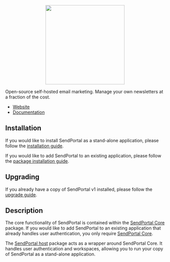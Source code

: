 <p align="center"><img src="https://sendportal.io/img/sendportal.png" width="250"></p>


Open-source self-hosted email marketing. Manage your own newsletters at a fraction of the cost.

- [Website](https://sendportal.io)
- [Documentation](https://sendportal.io/docs)

## Installation

If you would like to install SendPortal as a stand-alone application, please follow the [installation guide](https://sendportal.io/docs/v2/getting-started/installation).

If you would like to add SendPortal to an existing application, please follow the [package installation guide](https://sendportal.io/docs/v2/getting-started/package-installation).

## Upgrading

If you already have a copy of SendPortal v1 installed, please follow the [upgrade guide](https://sendportal.io/docs/v2/getting-started/upgrade-guide).

## Description

The core functionality of SendPortal is contained within the [SendPortal Core](https://github.com/mettle/sendportal-core) package. If you would like to add SendPortal to an existing application that already handles user authentication, you only require [SendPortal Core](https://github.com/mettle/sendportal-core).

The [SendPortal host](https://github.com/mettle/sendportal) package acts as a wrapper around SendPortal Core. It handles user authentication and workspaces, allowing you to run your copy of SendPortal as a stand-alone application.



